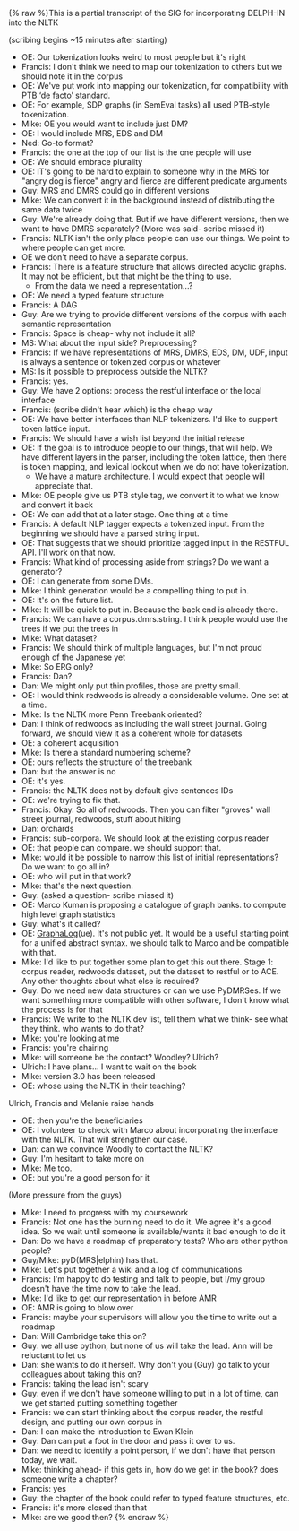{% raw %}This is a partial transcript of the SIG for incorporating DELPH-IN into
the NLTK

(scribing begins \~15 minutes after starting)

- OE: Our tokenization looks weird to most people but it's right
- Francis: I don't think we need to map our tokenization to others but
we should note it in the corpus
- OE: We've put work into mapping our tokenization, for compatibility
with PTB ‘de facto’ standard.
- OE: For example, SDP graphs (in SemEval tasks) all used PTB-style
tokenization.
- Mike: OE you would want to include just DM?
- OE: I would include MRS, EDS and DM
- Ned: Go-to format?
- Francis: the one at the top of our list is the one people will use
- OE: We should embrace plurality
- OE: IT's going to be hard to explain to someone why in the MRS for
"angry dog is fierce" angry and fierce are different predicate
arguments
- Guy: MRS and DMRS could go in different versions
- Mike: We can convert it in the background instead of distributing
the same data twice
- Guy: We're already doing that. But if we have different versions,
then we want to have DMRS separately? (More was said- scribe missed
it)
- Francis: NLTK isn't the only place people can use our things. We
point to where people can get more.
- OE we don't need to have a separate corpus.
- Francis: There is a feature structure that allows directed acyclic
graphs. It may not be efficient, but that might be the thing to use.
  - From the data we need a representation...?
- OE: We need a typed feature structure
- Francis: A DAG
- Guy: Are we trying to provide different versions of the corpus with
each semantic representation
- Francis: Space is cheap- why not include it all?
- MS: What about the input side? Preprocessing?
- Francis: If we have representations of MRS, DMRS, EDS, DM, UDF,
input is always a sentence or tokenized corpus or whatever
- MS: Is it possible to preprocess outside the NLTK?
- Francis: yes.
- Guy: We have 2 options: process the restful interface or the local
interface
- Francis: (scribe didn't hear which) is the cheap way
- OE: We have better interfaces than NLP tokenizers. I'd like to
support token lattice input.
- Francis: We should have a wish list beyond the initial release
- OE: If the goal is to introduce people to our things, that will
help. We have different layers in the parser, including the token
lattice, then there is token mapping, and lexical lookout when we do
not have tokenization.
  - We have a mature architecture. I would expect that people will
appreciate that.
- Mike: OE people give us PTB style tag, we convert it to what we know
and convert it back
- OE: We can add that at a later stage. One thing at a time
- Francis: A default NLP tagger expects a tokenized input. From the
beginning we should have a parsed string input.
- OE: That suggests that we should prioritize tagged input in the
RESTFUL API. I'll work on that now.
- Francis: What kind of processing aside from strings? Do we want a
generator?
- OE: I can generate from some DMs.
- Mike: I think generation would be a compelling thing to put in.
- OE: It's on the future list.
- Mike: It will be quick to put in. Because the back end is already
there.
- Francis: We can have a corpus.dmrs.string. I think people would use
the trees if we put the trees in
- Mike: What dataset?
- Francis: We should think of multiple languages, but I'm not proud
enough of the Japanese yet
- Mike: So ERG only?
- Francis: Dan?
- Dan: We might only put thin profiles, those are pretty small.
- OE: I would think redwoods is already a considerable volume. One set
at a time.
- Mike: Is the NLTK more Penn Treebank oriented?
- Dan: I think of redwoods as including the wall street journal. Going
forward, we should view it as a coherent whole for datasets
- OE: a coherent acquisition
- Mike: Is there a standard numbering scheme?
- OE: ours reflects the structure of the treebank
- Dan: but the answer is no
- OE: it's yes.
- Francis: the NLTK does not by default give sentences IDs
- OE: we're trying to fix that.
- Francis: Okay. So all of redwoods. Then you can filter "groves" wall
street journal, redwoods, stuff about hiking
- Dan: orchards
- Francis: sub-corpora. We should look at the existing corpus reader
- OE: that people can compare. we should support that.
- Mike: would it be possible to narrow this list of initial
representations? Do we want to go all in?
- OE: who will put in that work?
- Mike: that's the next question.
- Guy: (asked a question- scribe missed it)
- OE: Marco Kuman is proposing a catalogue of graph banks. to compute
high level graph statistics
- Guy: what's it called?
- OE: [GraphaLog](/GraphaLog)(ue). It's not public yet. It would be a
useful starting point for a unified abstract syntax. we should talk
to Marco and be compatible with that.
- Mike: I'd like to put together some plan to get this out there.
Stage 1: corpus reader, redwoods dataset, put the dataset to restful
or to ACE. Any other thoughts about what else is required?
- Guy: Do we need new data structures or can we use PyDMRSes. If we
want something more compatible with other software, I don't know
what the process is for that
- Francis: We write to the NLTK dev list, tell them what we think- see
what they think. who wants to do that?
- Mike: you're looking at me
- Francis: you're chairing
- Mike: will someone be the contact? Woodley? Ulrich?
- Ulrich: I have plans... I want to wait on the book
- Mike: version 3.0 has been released
- OE: whose using the NLTK in their teaching?

Ulrich, Francis and Melanie raise hands

- OE: then you're the beneficiaries
- OE: I volunteer to check with Marco about incorporating the
interface with the NLTK. That will strengthen our case.
- Dan: can we convince Woodly to contact the NLTK?
- Guy: I'm hesitant to take more on
- Mike: Me too.
- OE: but you're a good person for it

(More pressure from the guys)

- Mike: I need to progress with my coursework
- Francis: Not one has the burning need to do it. We agree it's a good
idea. So we wait until someone is available/wants it bad enough to
do it
- Dan: Do we have a roadmap of preparatory tests? Who are other python
people?
- Guy/Mike: pyD(MRS\|elphin) has that.
- Mike: Let's put together a wiki and a log of communications
- Francis: I'm happy to do testing and talk to people, but I/my group
doesn't have the time now to take the lead.
- Mike: I'd like to get our representation in before AMR
- OE: AMR is going to blow over
- Francis: maybe your supervisors will allow you the time to write out
a roadmap
- Dan: Will Cambridge take this on?
- Guy: we all use python, but none of us will take the lead. Ann will
be reluctant to let us
- Dan: she wants to do it herself. Why don't you (Guy) go talk to your
colleagues about taking this on?
- Francis: taking the lead isn't scary
- Guy: even if we don't have someone willing to put in a lot of time,
can we get started putting something together
- Francis: we can start thinking about the corpus reader, the restful
design, and putting our own corpus in
- Dan: I can make the introduction to Ewan Klein
- Guy: Dan can put a foot in the door and pass it over to us.
- Dan: we need to identify a point person, if we don't have that
person today, we wait.
- Mike: thinking ahead- if this gets in, how do we get in the book?
does someone write a chapter?
- Francis: yes
- Guy: the chapter of the book could refer to typed feature
structures, etc.
- Francis: it's more closed than that
- Mike: are we good then?
<update date omitted for speed>{% endraw %}